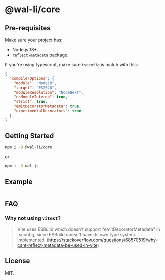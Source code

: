 # @wal-li/core

## Pre-requisites

Make sure your project has:

- Node.js 18+.
- `reflect-metadata` package.

If you're using typescript, make sure `tsconfig` is match with this:

```json
{
  "compilerOptions": {
    "module": "Node18",
    "target": "ES2020",
    "moduleResolution": "NodeNext",
    "esModuleInterop": true,
    "strict": true,
    "emitDecoratorMetadata": true,
    "experimentalDecorators": true
  }
}
```

## Getting Started

```bash
npm i -D @wal-li/core
```

or

```bash
npm i -D wal-js
```

## Example

```ts

```

## FAQ

### Why not using `vitest`?

> Vite uses ESBuild which doesn't support "emitDecoratorMetadata" in tsconfig, since ESBuild doesn't have its own type system implemented. (https://stackoverflow.com/questions/68570519/why-cant-reflect-metadata-be-used-in-vite)

## License

MIT.
